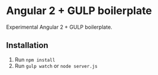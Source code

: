 # Angular 2 + GULP boilerplate #
Experimental Angular 2 + GULP boilerplate.


## Installation ##
1. Run ``npm install``
2. Run ``gulp watch`` or ``node server.js``
